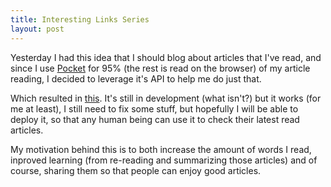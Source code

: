 ```yaml
---
title: Interesting Links Series
layout: post
---
```


Yesterday I had this idea that I should blog about articles that I've read,
and since I use [Pocket](http://getpocket.com) for 95% (the rest is read on
the browser) of my article reading, I decided to leverage it's API to help me do
just that.

Which resulted in [this](https://github.com/LuRsT/pocket_latest_read_articles).
It's still in development (what isn't?) but it works (for me at least), I still
need to fix some stuff, but hopefully I will be able to deploy it, so that any
human being can use it to check their latest read articles.

My motivation behind this is to both increase the amount of words I read,
inproved learning (from re-reading and summarizing those articles) and of
course, sharing them so that people can enjoy good articles.
